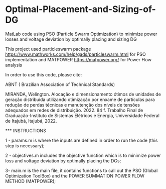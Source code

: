 # Optimal-Placement-and-Sizing-of-DG
MatLab code using PSO (Particle Swarm Optimization) to minimize power losses and voltage deviation by optimally placing and sizing DG

This project used particleswarm package https://www.mathworks.com/help/gads/particleswarm.html for PSO implementation
and MATPOWER https://matpower.org/ for Power Flow analysis


In order to use this code, please cite: 

ABNT ( Brazilian Association of Technical Standards)

MIRANDA, Welington. Alocação e dimensionamento ótimos de unidades de geração distribuída utilizando otimização por enxame de partículas para redução de perdas técnicas e manutenção dos níveis de tensões adequados em redes de distribuição. 2022. 84
 f. Trabalho Final de Graduação-Instituto de Sistemas Elétricos e Energia, Universidade Federal de Itajubá, Itajubá, 2022.

*** INSTRUCTIONS

1 -  params.m is where the inputs are defined in order to run the code (this step is necessary);

2 - objectives.m includes the objective function which is to minimize power loss and voltage deviation by optimally placing the DGs;

3- main.m is the main file, it contains functions to call out the PSO (Global Optimization ToolBox) and the POWER SUMMATION POWER FLOW METHOD (MATPOWER);

